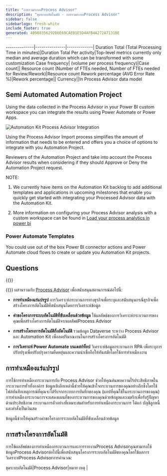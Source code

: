 ```yaml
---
title: "การรวมระบบProcess Advisor"
description: "ชุดระบบอัตโนมัติ - การรวมระบบProcess Advisor"
sidebar: false
sidebarlogo: fresh-white
include_footer: true
generated: 4B988356292B6E69CAEB1E5D4AFB4A272A7131BE
---
```

--------------|---------------|-------------|
Duration Total (Total Processing Time in minutes)|Duration Total Per activity|Top-level metrics currently only median and average duration which can be transformed with some customization
Case frequency| (volume per process frequency)|Case count||
Resource count (Number of FTEs needed, Number of FTEs needed for Review/Rework)|Resource count
Rework percentage (AVG Error Rate %)|Rework percentage||
Currency||In Process Advisor data model

## Semi Automated Automation Project

Using the data collected in the Process Advisor in your Power BI custom workspace you can integrate the results using Power Automate or Power Apps.

![Automation Kit Process Advisor Integration](/images/illustrations/process-advisor-integration.svg)

Using the Process Advisor Import process simplifies the amount of information that needs to be entered and offers you a choice of options to integrate with you Automation Project.

Reviewers of the Automation Project and take into account the Process Advisor results when considering if they should Approve or Deny the Automation Project request.

NOTE:

1. We currently have items on the Automation Kit backlog to add additional templates and applications in upcoming milestones that enable you quickly get started with integrating your Processed Advisor data with the Automation Kit.

2. More information on configuring your Process Advisor analysis with a custom workspace can be found in [Load your process analytics in power bi](https://learn.microsoft.com/en-us/power-automate/process-mining-pbi-workspace#load-your-process-analytics-in-power-bi)

### Power Automate Templates

You could use out of the box Power BI connector actions and Power Automate cloud flows to create or update you Automation Kit projects.

## Questions

{{<questions name="/content/en-us/backlog/process-advisor-integration.json" completed="Thank you for completing Process Advisor questions" showNavigationButtons=false >}}

{{<product-name>}} ผสานรวมกับ [Process Advisor](https://learn.microsoft.com/en-us/power-automate/process-advisor-overview) เพื่อสนับสนุนสถานการณ์ต่อไปนี้:

- **การทําเหมืองแร่แปรรูป** การวิเคราะห์กระบวนการทางธุรกิจเพื่อระบุและสนับสนุนกรณีธุรกิจเพื่อสร้างโครงการอัตโนมัติที่สนับสนุนโดยการวิเคราะห์ข้อมูล

- **คําขอโครงการระบบอัตโนมัติที่ขับเคลื่อนด้วยข้อมูล** ใช้ผลลัพธ์ของการวิเคราะห์กระบวนการของคุณเพื่อสร้างโครงการอัตโนมัติจากผลลัพธ์Process Advisor

- **การสร้างโครงการอัตโนมัติกึ่งอัตโนมัติ** รวมข้อมูล Dataverse ระหว่าง Process Advisor และ Automation Kit เพื่อลดปริมาณงานในการสร้างโครงการอัตโนมัติ

- **การวิเคราะห์ Power Automate บนเดสก์ท็อป** วิเคราะห์ข้อมูลกระบวนการ RPA เพื่อระบุการปรับปรุงเพื่อปรับปรุงความยืดหยุ่นและความน่าเชื่อถือให้ทันสมัยโดยใช้การทําเหมืองงาน

## การทําเหมืองแร่แปรรูป

การใช้การทําเหมืองกระบวนการกับ Process Advisor ช่วยให้คุณค้นพบความไร้ประสิทธิภาพในกระบวนการทั่วทั้งองค์กร ข้อมูลเชิงลึกเหล่านี้ช่วยให้คุณเข้าใจกระบวนการของคุณอย่างลึกซึ้งโดยใช้ไฟล์บันทึกเหตุการณ์ที่คุณจะได้รับจากระบบการบันทึกของคุณ (แอปที่คุณใช้ในกระบวนการของคุณ) การทําเหมืองกระบวนการจะแสดงแผนที่ของกระบวนการของคุณด้วยข้อมูลและเมตริกเพื่อรับรู้ปัญหาด้านประสิทธิภาพ กระบวนการตัวอย่างที่เหมาะสมสําหรับการทําเหมืองกระบวนการ ได้แก่ บัญชีลูกหนี้และคําสั่งเป็นเงินสด

ข้อมูลนี้ช่วยให้คุณสร้างคําขอโครงการระบบอัตโนมัติที่ขับเคลื่อนด้วยข้อมูล

## การสร้างโครงการอัตโนมัติ

การใช้ผลลัพธ์ของการทําเหมืองกระบวนการและการรายงานProcess Advisorคุณสามารถใช้ข้อมูลProcess Advisorต่อไปนี้เพื่อสนับสนุนโครงการระบบอัตโนมัติของคุณโดยใช้ผลการวิเคราะห์Process Advisorการคํานวณ:

ชุดระบบอัตโนมัติ|Process Advisor|หมาย เหตุ        |

